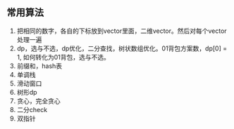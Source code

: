 ## 常用算法

1. 把相同的数字，各自的下标放到vector里面，二维vector。然后对每个vector处理一遍
2. dp，选与不选，dp优化，二分查找，树状数组优化。01背包方案数，dp[0] = 1, 如何转化为01背包，选与不选。
3. 前缀和，hash表
4. 单调栈
5. 滑动窗口
6. 树形dp
7. 贪心，完全贪心
8. 二分check
9. 双指针
